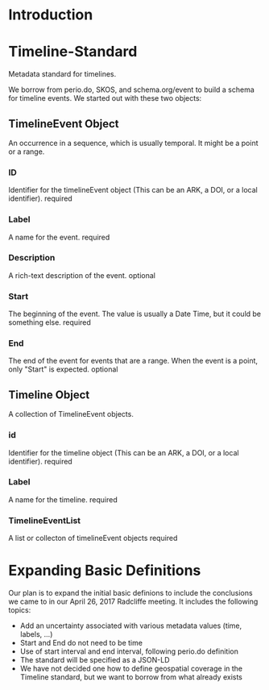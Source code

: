 # Introduction

# Timeline-Standard
Metadata standard for timelines.

We borrow from perio.do, SKOS, and schema.org/event to build a schema for timeline events. We started out with these two objects:

## TimelineEvent Object
An occurrence in a sequence, which is usually temporal. It might be a point or a range.

### ID
Identifier for the timelineEvent object (This can be an ARK, a DOI, or a local identifier).
required

### Label
A name for the event.
required

### Description
A rich-text description of the event.
optional

### Start
The beginning of the event. The value is usually a Date Time, but it could be something else. 
required

### End
The end of the event for events that are a range. When the event is a point, only "Start" is expected.
optional

## Timeline Object
A collection of TimelineEvent objects. 

### id 
Identifier for the timeline object (This can be an ARK, a DOI, or a local identifier).
required

### Label
A name for the timeline.
required

### TimelineEventList
A list or collecton of timelineEvent objects
required

# Expanding Basic Definitions
Our plan is to expand the initial basic definions to include the conclusions we came to in our April 26, 2017 Radcliffe meeting. It includes the following topics:

+ Add an uncertainty associated with various metadata values (time, labels, ...)
+ Start and End do not need to be time
+ Use of start interval and end interval, following perio.do definition
+ The standard will be specified as a JSON-LD
+ We have not decided one how to define geospatial coverage in the Timeline standard, but we want to borrow from what already exists

